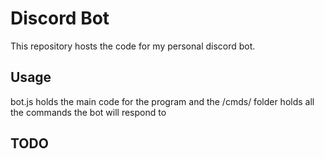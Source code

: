 # Discord Bot

This repository hosts the code for my personal discord bot.

## Usage
bot.js holds the main code for the program and the /cmds/ folder holds all the commands the bot will respond to

## TODO
